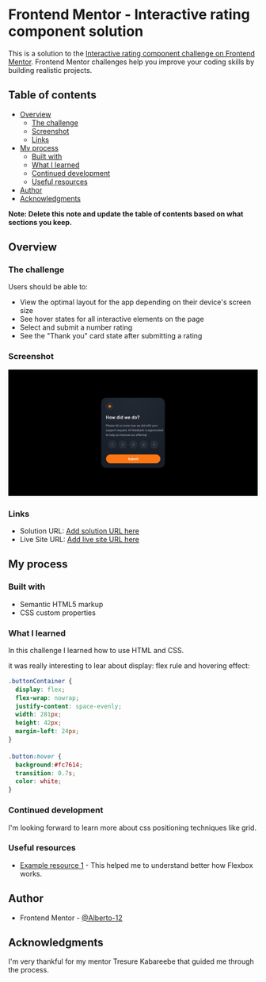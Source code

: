 # Frontend Mentor - Interactive rating component solution

This is a solution to the [Interactive rating component challenge on Frontend Mentor](https://www.frontendmentor.io/challenges/interactive-rating-component-koxpeBUmI). Frontend Mentor challenges help you improve your coding skills by building realistic projects. 

## Table of contents

- [Overview](#overview)
  - [The challenge](#the-challenge)
  - [Screenshot](#screenshot)
  - [Links](#links)
- [My process](#my-process)
  - [Built with](#built-with)
  - [What I learned](#what-i-learned)
  - [Continued development](#continued-development)
  - [Useful resources](#useful-resources)
- [Author](#author)
- [Acknowledgments](#acknowledgments)

**Note: Delete this note and update the table of contents based on what sections you keep.**

## Overview

### The challenge

Users should be able to:

- View the optimal layout for the app depending on their device's screen size
- See hover states for all interactive elements on the page
- Select and submit a number rating
- See the "Thank you" card state after submitting a rating

### Screenshot

![](./images/Screenshot%202022-12-09%20at%2014-11-47%20Document.png)

### Links

- Solution URL: [Add solution URL here](https://your-solution-url.com)
- Live Site URL: [Add live site URL here](https://your-live-site-url.com)

## My process

### Built with

- Semantic HTML5 markup
- CSS custom properties

### What I learned

In this challenge I learned how to use HTML and CSS. 

it was really interesting to lear about display: flex rule and hovering effect:

```css
.buttonContainer {
  display: flex;
  flex-wrap: nowrap;
  justify-content: space-evenly;
  width: 281px;
  height: 42px;
  margin-left: 24px;
}

.button:hover {
  background:#fc7614;
  transition: 0.7s;
  color: white;
}
```

### Continued development

I'm looking forward to learn more about css positioning techniques like grid. 

### Useful resources

- [Example resource 1](https://css-tricks.com/snippets/css/a-guide-to-flexbox/) - This helped me to understand better how Flexbox works.

## Author

- Frontend Mentor - [@Alberto-12](https://www.frontendmentor.io/profile/yourusername)


## Acknowledgments

I'm very thankful for my mentor Tresure Kabareebe that guided me through the process.

